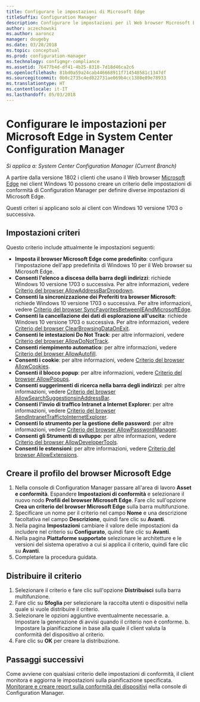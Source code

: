 ```yaml
---
title: Configurare le impostazioni di Microsoft Edge
titleSuffix: Configuration Manager
description: Configurare le impostazioni per il Web browser Microsoft Edge nei client Windows 10
author: aczechowski
ms.author: aaroncz
manager: dougeby
ms.date: 03/28/2018
ms.topic: conceptual
ms.prod: configuration-manager
ms.technology: configmgr-compliance
ms.assetid: 76477b4d-df41-4b25-8318-7d18d46ca2c6
ms.openlocfilehash: 81bd0a59a24cab446668911f714548581c1347df
ms.sourcegitcommit: 0b0c2735c4ed822731ae069b4cc1380e89e78933
ms.translationtype: HT
ms.contentlocale: it-IT
ms.lasthandoff: 05/03/2018
---
```

# <a name="configure-microsoft-edge-settings-in-system-center-configuration-manager"></a>Configurare le impostazioni per Microsoft Edge in System Center Configuration Manager

*Si applica a: System Center Configuration Manager (Current Branch)*

<!-- 1357310 -->
A partire dalla versione 1802 i clienti che usano il Web browser [Microsoft Edge](https://technet.microsoft.com/microsoft-edge/bb265256) nei client Windows 10 possono creare un criterio delle impostazioni di conformità di Configuration Manager per definire diverse impostazioni di Microsoft Edge. 

Questi criteri si applicano solo ai client con Windows 10 versione 1703 o successiva. <!--511552-->


## <a name="policy-settings"></a>Impostazioni criteri
Questo criterio include attualmente le impostazioni seguenti:
- **Imposta il browser Microsoft Edge come predefinito**: configura l'impostazione dell'app predefinita di Windows 10 per il Web browser su Microsoft Edge.
- **Consenti l'elenco a discesa della barra degli indirizzi**: richiede Windows 10 versione 1703 o successiva. Per altre informazioni, vedere [Criterio del browser AllowAddressBarDropdown](/windows/client-management/mdm/policy-csp-browser#browser-allowaddressbardropdown).
- **Consenti la sincronizzazione dei Preferiti tra browser Microsoft**: richiede Windows 10 versione 1703 o successiva. Per altre informazioni, vedere [Criterio del browser SyncFavoritesBetweenIEAndMicrosoftEdge](/windows/client-management/mdm/policy-csp-browser#browser-syncfavoritesbetweenieandmicrosoftedge).
- **Consenti la cancellazione dei dati di esplorazione all'uscita**: richiede Windows 10 versione 1703 o successiva. Per altre informazioni, vedere [Criterio del browser ClearBrowsingDataOnExit](/windows/client-management/mdm/policy-csp-browser#browser-clearbrowsingdataonexit).
- **Consenti le intestazioni Do Not Track**: per altre informazioni, vedere [Criterio del browser AllowDoNotTrack](/windows/client-management/mdm/policy-csp-browser#browser-allowdonottrack).
- **Consenti riempimento automatico**: per altre informazioni, vedere [Criterio del browser AllowAutofill](/windows/client-management/mdm/policy-csp-browser#browser-allowautofill).
- **Consenti i cookie**: per altre informazioni, vedere [Criterio del browser AllowCookies](/windows/client-management/mdm/policy-csp-browser#browser-allowcookies).
- **Consenti il blocco popup**: per altre informazioni, vedere [Criterio del browser AllowPopups](/windows/client-management/mdm/policy-csp-browser#browser-allowpopups).
- **Consenti suggerimenti di ricerca nella barra degli indirizzi**: per altre informazioni, vedere [Criterio del browser AllowSearchSuggestionsinAddressBar](/windows/client-management/mdm/policy-csp-browser#browser-allowsearchsuggestionsinaddressbar).
- **Consenti l'invio di traffico Intranet a Internet Explorer**: per altre informazioni, vedere [Criterio del browser SendIntranetTraffictoInternetExplorer](/windows/client-management/mdm/policy-csp-browser#browser-sendintranettraffictointernetexplorer).
- **Consenti lo strumento per la gestione delle password**: per altre informazioni, vedere [Criterio del browser AllowPasswordManager](/windows/client-management/mdm/policy-csp-browser#browser-allowpasswordmanager).
- **Consenti gli Strumenti di sviluppo**: per altre informazioni, vedere [Criterio del browser AllowDeveloperTools](/windows/client-management/mdm/policy-csp-browser#browser-allowdevelopertools).
- **Consenti le estensioni**: per altre informazioni, vedere [Criterio del browser AllowExtensions](/windows/client-management/mdm/policy-csp-browser#browser-allowextensions).



## <a name="create-the-microsoft-edge-browser-profile"></a>Creare il profilo del browser Microsoft Edge

1. Nella console di Configuration Manager passare all'area di lavoro **Asset e conformità**. Espandere **Impostazioni di conformità** e selezionare il nuovo nodo **Profili del browser Microsoft Edge**. Fare clic sull'opzione **Crea un criterio del browser Microsoft Edge** sulla barra multifunzione.
2. Specificare un nome per il criterio nel campo **Nome** e una descrizione facoltativa nel campo **Descrizione**, quindi fare clic su **Avanti**.
3. Nella pagina **Impostazioni** cambiare il valore delle impostazioni da includere nel criterio su **Configurato**, quindi fare clic su **Avanti**.
4. Nella pagina **Piattaforme supportate** selezionare le architetture e le versioni del sistema operativo a cui si applica il criterio, quindi fare clic su **Avanti**. 
5. Completare la procedura guidata.



## <a name="deploy-the-policy"></a>Distribuire il criterio

1. Selezionare il criterio e fare clic sull'opzione **Distribuisci** sulla barra multifunzione.
2. Fare clic su **Sfoglia** per selezionare la raccolta utenti o dispositivi nella quale si vuole distribuire il criterio. 
3. Selezionare le opzioni aggiuntive eventualmente necessarie. 
    a. Impostare la generazione di avvisi quando il criterio non è conforme. 
    b. Impostare la pianificazione in base alla quale il client valuta la conformità del dispositivo al criterio.
4. Fare clic su **OK** per creare la distribuzione.



## <a name="next-steps"></a>Passaggi successivi

Come avviene con qualsiasi criterio delle impostazioni di conformità, il client monitora e aggiorna le impostazioni sulla pianificazione specificata. [Monitorare e creare report sulla conformità dei dispositivi](/sccm/compliance/deploy-use/monitor-compliance-settings) nella console di Configuration Manager.
